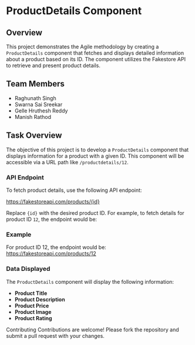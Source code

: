 # ProductDetails Component

## Overview

This project demonstrates the Agile methodology by creating a `ProductDetails` component that fetches and displays detailed information about a product based on its ID. The component utilizes the Fakestore API to retrieve and present product details.

## Team Members

- Raghunath Singh
- Swarna Sai Sreekar
- Gelle Hruthesh Reddy
- Manish Rathod

## Task Overview

The objective of this project is to develop a `ProductDetails` component that displays information for a product with a given ID. This component will be accessible via a URL path like `/productdetails/12`.

### API Endpoint

To fetch product details, use the following API endpoint:


https://fakestoreapi.com/products/{id}

Replace `{id}` with the desired product ID. For example, to fetch details for product ID `12`, the endpoint would be:


### Example
For product ID 12, the endpoint would be:
https://fakestoreapi.com/products/12


### Data Displayed

The `ProductDetails` component will display the following information:

- **Product Title**
- **Product Description**
- **Product Price**
- **Product Image**
- **Product Rating**


Contributing
Contributions are welcome! Please fork the repository and submit a pull request with your changes.